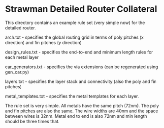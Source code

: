 # Strawman Detailed Router Collateral

This directory contains an example rule set (very simple now) for the detailed router.

arch.txt - specifies the global routing grid in terms of poly pitches (x direction) and fin pitches (y direction)

design_rules.txt - specifies the end-to-end and minimum length rules for each metal layer

car_generators.txt - specifies the via extensions (can be regenerated using gen_car.py)

layers.txt - specifies the layer stack and connectivity (also the poly and fin pitches)

metal_templates.txt - specifies the metal templates for each layer.

The rule set is very simple. All metals have the same pitch (72nm). The poly and fin pitches are also the same. The wire widths are 40nm and the space between wires is 32nm. Metal end to end is also 72nm and min length should be three times that.
 
